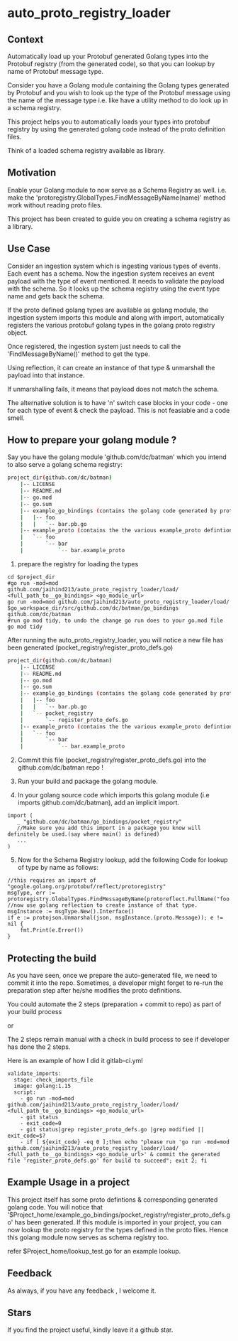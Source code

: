 # auto_proto_registry_loader

## Context 

Automatically load up your Protobuf generated Golang types into the Protobuf registry (from the generated code), 
so that you can lookup by name of Protobuf message type.

Consider you have a Golang module containing the Golang types generated by Protobuf and you wish to look up
the type of the Protobuf message using the name of the message type i.e. like have a utility method to do look up in a 
schema registry.

This project helps you to automatically loads your types into protobuf registry by using the generated golang code 
instead of the proto definition files.

Think of a loaded schema registry available as library.

## Motivation

Enable your Golang module to now serve as a Schema Registry as well. 
i.e. make the 'protoregistry.GlobalTypes.FindMessageByName(name)' method work without reading proto files.

This project has been created to guide you on creating a schema registry as a library.

## Use Case

Consider an ingestion system which is ingesting various types of events. Each event has a schema.
Now the ingestion system receives an event payload with the type of event mentioned. It needs to validate the payload
with the schema. So it looks up the schema registry using the event type name and gets back the schema.

If the proto defined golang types are available as golang module, the ingestion system imports this module
and along with import, automatically registers the various protobuf golang types in the golang proto registry object.

Once registered, the ingestion system just needs to call the 'FindMessageByName()' method to get the type.

Using reflection, it can create an instance of that type & unmarshall the payload into that instance.

If unmarshalling fails, it means that payload does not match the schema.

The alternative solution is to have 'n' switch case blocks in your code - one for each type of event & check the payload.
This is not feasiable and a code smell.

## How to prepare your golang module ?

Say you have the golang module 'github.com/dc/batman' which you intend to also serve a golang schema registry:

```bash
project_dir(github.com/dc/batman)   
    |-- LICENSE
    |-- README.md
    |-- go.mod
    |-- go.sum
    |-- example_go_bindings (contains the golang code generated by protofbuf binary protoc)
    |   |-- foo
    |   |   `-- bar.pb.go
    |-- example_proto (contains the the various example_proto defintion files)
    |   `-- foo
    |       `-- bar
    |           `-- bar.example_proto
```

1. prepare the registry for loading the types
```
cd $project_dir
#go run -mod=mod github.com/jaihind213/auto_proto_registry_loader/load/ <full_path_to__go_bindings> <go_module_url> 
go run -mod=mod github.com/jaihind213/auto_proto_registry_loader/load/ $go_workspace_dir/src/github.com/dc/batman/go_bindings github.com/dc/batman
#run go mod tidy, to undo the change go run does to your go.mod file
go mod tidy
```

After running the auto_proto_registry_loader, you will notice a new file has been generated (pocket_registry/register_proto_defs.go)

```bash
project_dir(github.com/dc/batman)    
    |-- LICENSE
    |-- README.md
    |-- go.mod
    |-- go.sum
    |-- example_go_bindings (contains the golang code generated by protofbuf binary protoc)
    |   |-- foo
    |   |   `-- bar.pb.go
    |   `-- pocket_registry
    |       `-- register_proto_defs.go
    |-- example_proto (contains the the various example_proto defintion files)
    |   `-- foo
    |       `-- bar
    |           `-- bar.example_proto
```

2. Commit this file (pocket_registry/register_proto_defs.go) into the github.com/dc/batman repo !

3. Run your build and package the golang module.

4. In your golang source code which imports this golang module (i.e imports github.com/dc/batman), add an implicit import.
 ```
import (
	_ "github.com/dc/batman/go_bindings/pocket_registry"
	//Make sure you add this import in a package you know will definitely be used.(say where main() is defined)
	...
)
```

5. Now for the Schema Registry lookup, add the following Code for lookup of type by name as follows:
```
//this requires an import of "google.golang.org/protobuf/reflect/protoregistry"
msgType, err := protoregistry.GlobalTypes.FindMessageByName(protoreflect.FullName("foo.bar.Keeper"))
//now use golang reflection to create instance of that type.
msgInstance := msgType.New().Interface()
if e := protojson.Unmarshal(json, msgInstance.(proto.Message)); e != nil {
    fmt.Print(e.Error())
}
```

## Protecting the build

As you have seen, once we prepare the auto-generated file, we need to commit it into the repo.
Sometimes, a developer might forget to re-run the preparation step after he/she modifies the proto definitions.

You could automate the 2 steps (preparation + commit to repo) as part of your build process 

or

The 2 steps remain manual with a check in build process to see if developer has done the 2 steps.

Here is an example of how I did it gitlab-ci.yml

```
validate_imports:
  stage: check_imports_file
  image: golang:1.15
  script:
    - go run -mod=mod github.com/jaihind213/auto_proto_registry_loader/load/ <full_path_to__go_bindings> <go_module_url>
    - git status
    - exit_code=0
    - git status|grep register_proto_defs.go |grep modified || exit_code=$?
    - if [ ${exit_code} -eq 0 ];then echo "please run 'go run -mod=mod github.com/jaihind213/auto_proto_registry_loader/load/ <full_path_to__go_bindings> <go_module_url>' & commit the generated file 'register_proto_defs.go' for build to succeed"; exit 2; fi

```
## Example Usage in a project

This project itself has some proto defintions & corresponding generated golang code.
You will notice that '$Project_home/example_go_bindings/pocket_registry/register_proto_defs.go' has been generated.
If this module is imported in your project, you can now lookup the proto registry for the types defined in the proto 
files. Hence this golang module now serves as schema registry too.

refer $Project_home/lookup_test.go for an example lookup.

## Feedback

As always, if you have any feedback , I welcome it.

## Stars

If you find the project useful, kindly leave it a github star.